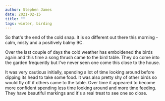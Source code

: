 ```yaml
---
author: Stephen James
date: 2021-02-15
title: ""
tags: winter, birding
---
```

So that's the end of the cold snap. It is so different out there this morning - calm, misty and a positively balmy 9C. 

Over the last couple of days the cold weather has emboldened the birds again and this time a song thrush came to the bird table. They do come into the garden frequently but I've never seen one come this close to the house. 

It was very cautious initially, spending a lot of time looking around before dipping its head to take some food. It was also pretty shy of other birds so would fly off if others came to the table. Over time it appeared to become more confident spending less time looking around and more time feeding. They have beautiful markings and it's a real treat to see one so close. 